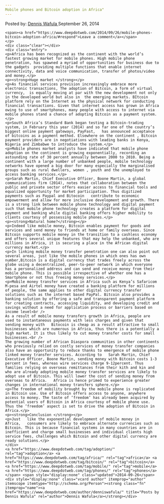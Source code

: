 ```yaml
---
Mobile phones and Bitcoin adoption in Africa"
---
```

<article class="post-listing post-7149 post type-post status-publish format-standard has-post-thumbnail hentry  tag-adoption tag-africa tag-bitcoin tag-mobile tag-phones">
    <div class="post-inner">
        <span>Posted by: <a href="https://www.deepdotweb.com/author/denniswafula/" title="">Dennis Wafula </a></span>
    <span>September 26, 2014</span>
    
    <span><a href="https://www.deepdotweb.com/2014/09/26/mobile-phones-bitcoin-adoption-africa/#respond">Leave a comment</a></span>
    </p>
    <div class="clear"></div>
    <div class="entry">
    <p>Africa has been recognized as the continent with the world’s fastest growing market for mobile phones. High mobile phone penetration, has spawned a myriad of opportunities for business due to the gadgets  providing multiple functions that enable internet connectivity, data and voice communication, transfer of photos/video and money.</p>
    <p><strong>Huge market </strong></p>
    <p>As financial services provision increasingly embrace more electronic transactions, The adoption of Bitcoin, a form of virtual currency,  is equally moving at par with the new development not only in the developed world but also in  the emerging markets. BItcoin platform rely on the Internet as the physical network for conducting financial transactions. Given that internet access has grown in Africa owing to use of smartphones, many people with access to internet via mobile phones stand a chance of adopting Bitcoin as a payment system.</p>
    <p>South Africa’s Standard Bank began testing a Bitcoin-trading system, in February this year (2014) and so far one of the country’s biggest online payment gateways, PayFast,   has announced acceptance of bitcoins as a payment method. Elsewhere on the continent , Bitcoin payment providers are in negotiations with leading banks in Kenya, Nigeria and Zimbabwe to introduce the system.</p>
    <p>Mobile phones market analysts have indicated that mobile phone adoption on the continent is growing exponentially, recording an astounding rate of 30 percent annually between 2000 to 2010. Being a continent with a large number of unbanked people, mobile technology networks have opened a big door for many especially the marginalised groups such as rural dwellers, women , youth and the unemployed to access banking services.</p>
    <p>Sarah Martin, Chief Executive Officer, Boone Martin, a global communications firm (2014), notes that collaboration between the public and private sector offers easier access to financial tools and equalized opportunity for market participation. Thus digitized payments such as Paypal and Bitocoin   contribute to economic empowerment and allow for more inclusive development and growth. There is a strong link between mobile phone technology and digital payment   such that mobile phone technology creates a platform for digital payment and banking while digital banking offers higher mobility to clients courtesy of possessing mobile phones.</p>
    <p><strong>Natural home?</strong></p>
    <p>Indeed like mobile money, Bitcoin enables payment for goods and services and send money to friends at home or family overseas. Since Bitcoin supports mobile money in the transition to a cashless economy and offers several unique features that may help the unbanked, who are millions in Africa, it is securing a place in the African digital currency market.</p>
    <p>In linking mobile money transfer penetration one can also point out several areas, just like the mobile phones in which ones has own number,Bitcoin is a digital currency that trades freely across the globe using a decentralized, peer-to-peer network in which everyone has a personalized address and can send and receive money from their mobile phone. This is possible irrespective of whether one has a Smartphone or not thus freeing money services.</p>
    <p>Mobile money transfer services in Africa such as Kenya’s Safaricom M-pesa and Airtel money have created a banking platform for millions of people, the same applies to other digital currency transfer solutions such as the internet based PayPal. Bitcoin also provides a banking solution by offering a safe and transparent payment platform for creating contracts, accessing liquidity, and developing credit and savings without a need for application process or barriers based on income level<br />
    As a result of mobile money transfers growth in Africa, people are used to instantaneous payments with less charges and given that sending money with   Bitocoin is cheap as a result attractive to small businesses which are numerous in Africa, thus there is a potentially a high market. It is thus likely to cut money transfer costs for small businesses.<br />
    The growing number of African Diaspora communities in other continents who previously relied on costly services of money transfer companies also have an opportunity to reduce thanks to emergence of mobile phone linked money transfer services. According to   Sarah Martin, Chief Executive Officer, Boone Martin, sending money with Bitcoin costs 1-3 percent in fees, whereas wire services charge 9-12percent. Thus families relying on overseas remittances from their kith and kin and who are already adopting mobile money transfer services are likely to adopt use of Bitcoin. This will lower the cost of sending money from overseas to Africa.   Africa is hence primed to experience greater changes in international money transfers sphere.</p>
    <p>The freedom of mobility brought by the mobile phone is replicated in Bitcoin use. Use of Bitcoin offers access to anyone, anywhere access to money. The taste of ‘freedom’ has already been acquired by potential users of Bitcoin in Africa courtesy of mobile phone use. Thus the ‘freedom’ aspect is set to drive the adoption of Bitcoin in Africa.</p>
    <p><strong>Conclusion </strong></p>
    <p>Just   like the exponential development of mobile money in Africa,   consumers are likely to embrace alternate currencies such as Bitcoin. This is because financial systems in many countries are in inefficient and charge small businesses and individual clients high service fees, challenges which Bitcoin and other digital currency are ready solutions.</p>
    </div>
    <a href="https://www.deepdotweb.com/tag/adoption/" rel="tag">adoption</a> <a href="https://www.deepdotweb.com/tag/africa/" rel="tag">africa</a> <a href="https://www.deepdotweb.com/tag/bitcoin/" rel="tag">bitcoin</a> <a href="https://www.deepdotweb.com/tag/mobile/" rel="tag">mobile</a> <a href="https://www.deepdotweb.com/tag/phones/" rel="tag">phones</a></span> <span style="display:none" class="updated">2014-09-26</span>
    <div style="display:none" class="vcard author" itemprop="author" itemscope itemtype="http://schema.org/Person"><strong class="fn" itemprop="name"><a href="https://www.deepdotweb.com/author/denniswafula/" title="Posts by Dennis Wafula" rel="author">Dennis Wafula</a></strong></div>
    
